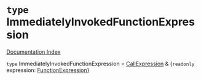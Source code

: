 # `type` ImmediatelyInvokedFunctionExpression

[Documentation Index](../README.md)

`type` ImmediatelyInvokedFunctionExpression = [CallExpression](../interface.CallExpression/README.md) \& \{`readonly` expression: [FunctionExpression](../interface.FunctionExpression/README.md)}